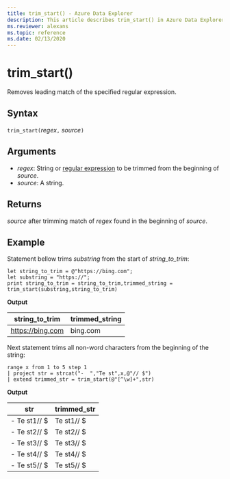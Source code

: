 ```yaml
---
title: trim_start() - Azure Data Explorer
description: This article describes trim_start() in Azure Data Explorer.
ms.reviewer: alexans
ms.topic: reference
ms.date: 02/13/2020
---
```

# trim_start()

Removes leading match of the specified regular expression.

## Syntax

`trim_start(`*regex*`,` *source*`)`

## Arguments

* *regex*: String or [regular expression](re2.md) to be trimmed from the beginning of *source*.  
* *source*: A string.

## Returns

*source* after trimming match of *regex* found in the beginning of *source*.

## Example

Statement bellow trims *substring*  from the start of *string_to_trim*:

```kusto
let string_to_trim = @"https://bing.com";
let substring = "https://";
print string_to_trim = string_to_trim,trimmed_string = trim_start(substring,string_to_trim)
```

**Output**

|string_to_trim|trimmed_string|
|---|---|
|https://bing.com|bing.com|

Next statement trims all non-word characters from the beginning of the string:

```kusto
range x from 1 to 5 step 1
| project str = strcat("-  ","Te st",x,@"// $")
| extend trimmed_str = trim_start(@"[^\w]+",str)
```

**Output**

|str|trimmed_str|
|---|---|
|-  Te st1// $|Te st1// $|
|-  Te st2// $|Te st2// $|
|-  Te st3// $|Te st3// $|
|-  Te st4// $|Te st4// $|
|-  Te st5// $|Te st5// $|

 